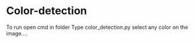 # Color-detection
To run open cmd in folder 
Type color_detection.py
select any color on the image....

